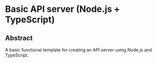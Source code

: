 # Basic API server (Node.js + TypeScript)

## Abstract

A basic functional template for creating an API server using Node.js and TypeScript. 
